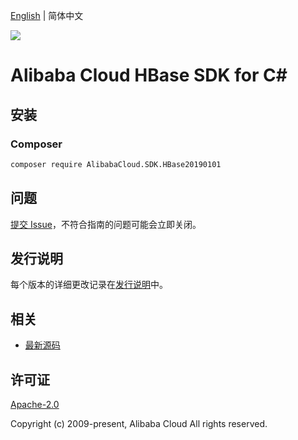 [English](README.md) | 简体中文

![](https://aliyunsdk-pages.alicdn.com/icons/AlibabaCloud.svg)

# Alibaba Cloud HBase SDK for C#

## 安装

### Composer

```bash
composer require AlibabaCloud.SDK.HBase20190101
```

## 问题

[提交 Issue](https://github.com/aliyun/alibabacloud-csharp-sdk/issues/new)，不符合指南的问题可能会立即关闭。

## 发行说明

每个版本的详细更改记录在[发行说明](./ChangeLog.md)中。

## 相关

* [最新源码](https://github.com/aliyun/alibabacloud-csharp-sdk/)

## 许可证

[Apache-2.0](http://www.apache.org/licenses/LICENSE-2.0)

Copyright (c) 2009-present, Alibaba Cloud All rights reserved.

